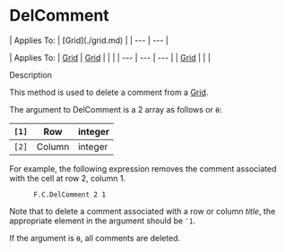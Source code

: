




<h1 class="heading"><span class="name">DelComment</span></h1>
| Applies To: | [Grid](./grid.md) |
| --- | ---  |

| Applies To: | [Grid](./grid.md) | [Grid](./grid.md) |  |  |
| --- | --- | ---  |
| [Grid](./grid.md) |  |  |


Description


This method is used to delete a comment from a [Grid](./grid.md).


The argument to DelComment is a 2 array as follows or `⍬`:

| `[1]` | Row | integer |
| --- | --- | ---  |
| `[2]` | Column | integer |


For example, the following expression removes the comment associated with the cell at row 2, column 1.
```apl
      F.C.DelComment 2 1
```


Note that to delete a comment associated with a row or column *title*, the appropriate element in the argument should be `¯1`.


If the argument is `⍬`, all comments are deleted.



